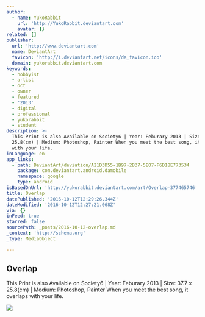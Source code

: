```yaml
---
author:
  - name: YukoRabbit
    url: 'http://YukoRabbit.deviantart.com'
    avatar: {}
related: []
publisher:
  url: 'http://www.deviantart.com'
  name: DeviantArt
  favicon: 'http://i.deviantart.net/icons/da_favicon.ico'
  domain: yukorabbit.deviantart.com
keywords:
  - hobbyist
  - artist
  - oct
  - owner
  - featured
  - '2013'
  - digital
  - professional
  - yukorabbit
  - student
description: >-
  This Print is also Available on Society6 | Year: Feburary 2013 | Size: 37.7 x
  25.8(cm) | Medium: Photoshop, Painter When you meet the best song, it overlaps
  with your life.
inLanguage: en
app_links:
  - path: DeviantArt/deviation/A21D3D55-1B97-2B37-5E07-F6D18E773534
    package: com.deviantart.android.damobile
    namespace: google
    type: android
isBasedOnUrl: 'http://yukorabbit.deviantart.com/art/Overlap-377465746'
title: Overlap
datePublished: '2016-10-12T12:29:26.344Z'
dateModified: '2016-10-12T12:27:21.068Z'
via: {}
inFeed: true
starred: false
sourcePath: _posts/2016-10-12-overlap.md
_context: 'http://schema.org'
_type: MediaObject

---
```

<article style=""><h1>Overlap</h1><p>This Print is also Available on Society6 | Year: Feburary 2013 | Size: 37.7 x 25.8(cm) | Medium: Photoshop, Painter When you meet the best song, it overlaps with your life.</p><img src="http://pre15.deviantart.net/3b78/th/pre/i/2013/357/7/8/overlap_by_yukorabbit-d68qefm.jpg" /></article>